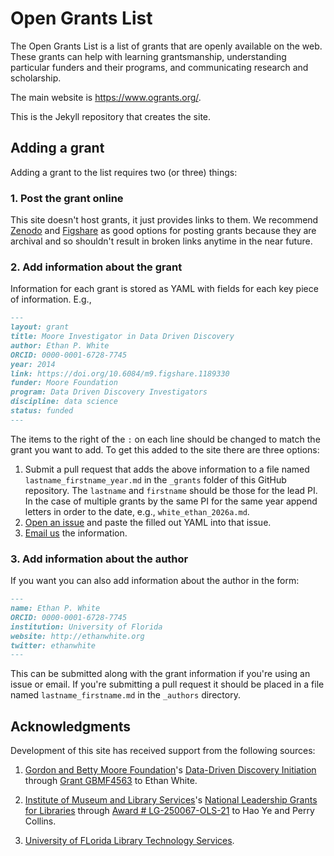 # Open Grants List

The Open Grants List is a list of grants that are openly available on the web.
These grants can help with learning grantsmanship, understanding particular funders and their programs, and communicating research and scholarship.

The main website is <https://www.ogrants.org/>.

This is the Jekyll repository that creates the site.

## Adding a grant

Adding a grant to the list requires two (or three) things:

### 1. Post the grant online

This site doesn't host grants, it just provides links to them.
We recommend [Zenodo](https://zenodo.org/) and [Figshare](https://figshare.com/) as good options for posting grants because they are archival and so shouldn't result in broken links anytime in the near future.

### 2. Add information about the grant

Information for each grant is stored as YAML with fields for each key piece of information.
E.g.,

```markdown
---
layout: grant
title: Moore Investigator in Data Driven Discovery
author: Ethan P. White
ORCID: 0000-0001-6728-7745
year: 2014
link: https://doi.org/10.6084/m9.figshare.1189330
funder: Moore Foundation
program: Data Driven Discovery Investigators
discipline: data science
status: funded
---
```

The items to the right of the `:` on each line should be changed to match the grant you want to add.
To get this added to the site there are three options:

1. Submit a pull request that adds the above information to a file named `lastname_firstname_year.md` in the `_grants` folder of this GitHub repository.
  The `lastname` and `firstname` should be those for the lead PI.
  In the case of multiple grants by the same PI for the same year append letters in order to the date, e.g., `white_ethan_2026a.md`.
2. [Open an issue](https://github.com/ogrants/ogrants/issues/new) and paste the filled out YAML into that issue.
3. [Email us](mailto:ogrants@googlegroups.com) the information.

### 3. Add information about the author

If you want you can also add information about the author in the form:

```markdown
---
name: Ethan P. White
ORCID: 0000-0001-6728-7745
institution: University of Florida
website: http://ethanwhite.org
twitter: ethanwhite
---
```

This can be submitted along with the grant information if you're using an issue or email.
If you're submitting a pull request it should be placed in a file named `lastname_firstname.md` in the `_authors` directory.

## Acknowledgments

Development of this site has received support from the following sources:

1. [Gordon and Betty Moore Foundation](https://www.moore.org/)'s [Data-Driven Discovery Initiation](https://www.moore.org/initiative-strategy-detail?initiativeId=data-driven-discovery) through [Grant GBMF4563](https://www.moore.org/grant-detail?grantId=GBMF4563) to Ethan White.

2. [Institute of Museum and Library Services](https://www.imls.gov/)'s [National Leadership Grants for Libraries](https://www.imls.gov/grants/available/national-leadership-grants-libraries) through [Award # LG-250067-OLS-21](https://www.imls.gov/grants/awarded/lg-250067-ols-21) to Hao Ye and Perry Collins.

3. [University of FLorida Library Technology Services](https://lts.uflib.ufl.edu/). 
